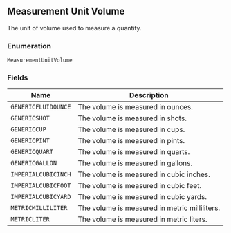 ## Measurement Unit Volume

The unit of volume used to measure a quantity.

### Enumeration

`MeasurementUnitVolume`

### Fields

| Name | Description |
|  --- | --- |
| `GENERICFLUIDOUNCE` | The volume is measured in ounces. |
| `GENERICSHOT` | The volume is measured in shots. |
| `GENERICCUP` | The volume is measured in cups. |
| `GENERICPINT` | The volume is measured in pints. |
| `GENERICQUART` | The volume is measured in quarts. |
| `GENERICGALLON` | The volume is measured in gallons. |
| `IMPERIALCUBICINCH` | The volume is measured in cubic inches. |
| `IMPERIALCUBICFOOT` | The volume is measured in cubic feet. |
| `IMPERIALCUBICYARD` | The volume is measured in cubic yards. |
| `METRICMILLILITER` | The volume is measured in metric milliliters. |
| `METRICLITER` | The volume is measured in metric liters. |

